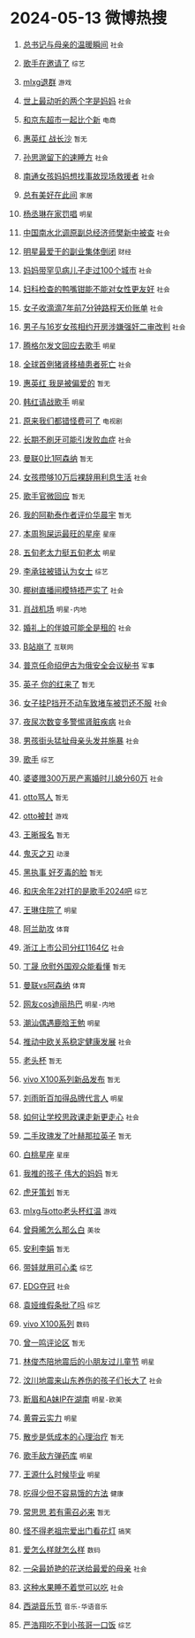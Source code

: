 # 2024-05-13 微博热搜 
1. [总书记与母亲的温暖瞬间](https://m.weibo.cn/search?containerid=100103type%3D1%26t%3D10%26q%3D%23%E6%80%BB%E4%B9%A6%E8%AE%B0%E4%B8%8E%E6%AF%8D%E4%BA%B2%E7%9A%84%E6%B8%A9%E6%9A%96%E7%9E%AC%E9%97%B4%23&stream_entry_id=51&isnewpage=1&extparam=seat%3D1%26cate%3D10103%26dgr%3D0%26stream_entry_id%3D51%26filter_type%3Drealtimehot%26q%3D%2523%25E6%2580%25BB%25E4%25B9%25A6%25E8%25AE%25B0%25E4%25B8%258E%25E6%25AF%258D%25E4%25BA%25B2%25E7%259A%2584%25E6%25B8%25A9%25E6%259A%2596%25E7%259E%25AC%25E9%2597%25B4%2523%26c_type%3D51%26pos%3D0%26display_time%3D1715556173%26pre_seqid%3D1715556173724013313222) `社会` 

2. [歌手在邀请了](https://m.weibo.cn/search?containerid=100103type%3D1%26t%3D10%26q%3D%23%E6%AD%8C%E6%89%8B%E5%9C%A8%E9%82%80%E8%AF%B7%E4%BA%86%23&stream_entry_id=31&isnewpage=1&extparam=seat%3D1%26lcate%3D5001%26pos%3D0%26q%3D%2523%25E6%25AD%258C%25E6%2589%258B%25E5%259C%25A8%25E9%2582%2580%25E8%25AF%25B7%25E4%25BA%2586%2523%26c_type%3D31%26realpos%3D1%26flag%3D2%26dgr%3D0%26band_rank%3D1%26stream_entry_id%3D31%26cate%3D5001%26filter_type%3Drealtimehot%26display_time%3D1715556173%26pre_seqid%3D1715556173724013313222) `综艺` 

3. [mlxg退群](https://m.weibo.cn/search?containerid=100103type%3D1%26t%3D10%26q%3Dmlxg%E9%80%80%E7%BE%A4&stream_entry_id=31&isnewpage=1&extparam=seat%3D1%26lcate%3D5001%26pos%3D1%26q%3Dmlxg%25E9%2580%2580%25E7%25BE%25A4%26c_type%3D31%26realpos%3D2%26flag%3D2%26dgr%3D0%26band_rank%3D2%26stream_entry_id%3D31%26cate%3D5001%26filter_type%3Drealtimehot%26display_time%3D1715556173%26pre_seqid%3D1715556173724013313222) `游戏` 

4. [世上最动听的两个字是妈妈](https://m.weibo.cn/search?containerid=100103type%3D1%26t%3D10%26q%3D%23%E4%B8%96%E4%B8%8A%E6%9C%80%E5%8A%A8%E5%90%AC%E7%9A%84%E4%B8%A4%E4%B8%AA%E5%AD%97%E6%98%AF%E5%A6%88%E5%A6%88%23&stream_entry_id=31&isnewpage=1&extparam=seat%3D1%26lcate%3D5001%26pos%3D2%26q%3D%2523%25E4%25B8%2596%25E4%25B8%258A%25E6%259C%2580%25E5%258A%25A8%25E5%2590%25AC%25E7%259A%2584%25E4%25B8%25A4%25E4%25B8%25AA%25E5%25AD%2597%25E6%2598%25AF%25E5%25A6%2588%25E5%25A6%2588%2523%26c_type%3D31%26realpos%3D3%26flag%3D0%26dgr%3D0%26band_rank%3D3%26stream_entry_id%3D31%26cate%3D5001%26filter_type%3Drealtimehot%26display_time%3D1715556173%26pre_seqid%3D1715556173724013313222) `社会` 

5. [和京东超市一起比个新](https://m.weibo.cn/search?containerid=100103type%3D1%26t%3D10%26q%3D%23%E5%92%8C%E4%BA%AC%E4%B8%9C%E8%B6%85%E5%B8%82%E4%B8%80%E8%B5%B7%E6%AF%94%E4%B8%AA%E6%96%B0%23&stream_entry_id=31&isnewpage=1&extparam=seat%3D1%26lcate%3D5001%26topic_ad%3D1%26filter_type%3Drealtimehot%26q%3D%2523%25E5%2592%258C%25E4%25BA%25AC%25E4%25B8%259C%25E8%25B6%2585%25E5%25B8%2582%25E4%25B8%2580%25E8%25B5%25B7%25E6%25AF%2594%25E4%25B8%25AA%25E6%2596%25B0%2523%26c_type%3D31%26dgr%3D0%26cate%3D5001%26pos%3D3%26band_rank%3D4%26stream_entry_id%3D31%26adid%3D236012%26is_ad_pos%3D1%26display_time%3D1715556173%26pre_seqid%3D1715556173724013313222) `电商` 

6. [惠英红 战长沙](https://m.weibo.cn/search?containerid=100103type%3D1%26t%3D10%26q%3D%E6%83%A0%E8%8B%B1%E7%BA%A2+%E6%88%98%E9%95%BF%E6%B2%99&stream_entry_id=31&isnewpage=1&extparam=seat%3D1%26lcate%3D5001%26pos%3D4%26q%3D%25E6%2583%25A0%25E8%258B%25B1%25E7%25BA%25A2%2520%25E6%2588%2598%25E9%2595%25BF%25E6%25B2%2599%26c_type%3D31%26realpos%3D4%26flag%3D2%26dgr%3D0%26band_rank%3D4%26stream_entry_id%3D31%26cate%3D5001%26filter_type%3Drealtimehot%26display_time%3D1715556173%26pre_seqid%3D1715556173724013313222) `暂无` 

7. [孙思邈留下的速睡方](https://m.weibo.cn/search?containerid=100103type%3D1%26t%3D10%26q%3D%23%E5%AD%99%E6%80%9D%E9%82%88%E7%95%99%E4%B8%8B%E7%9A%84%E9%80%9F%E7%9D%A1%E6%96%B9%23&stream_entry_id=31&isnewpage=1&extparam=seat%3D1%26lcate%3D5001%26pos%3D5%26q%3D%2523%25E5%25AD%2599%25E6%2580%259D%25E9%2582%2588%25E7%2595%2599%25E4%25B8%258B%25E7%259A%2584%25E9%2580%259F%25E7%259D%25A1%25E6%2596%25B9%2523%26c_type%3D31%26realpos%3D5%26flag%3D2%26dgr%3D0%26band_rank%3D5%26stream_entry_id%3D31%26cate%3D5001%26filter_type%3Drealtimehot%26display_time%3D1715556173%26pre_seqid%3D1715556173724013313222) `社会` 

8. [南通女孩妈妈想找事故现场救援者](https://m.weibo.cn/search?containerid=100103type%3D1%26t%3D10%26q%3D%23%E5%8D%97%E9%80%9A%E5%A5%B3%E5%AD%A9%E5%A6%88%E5%A6%88%E6%83%B3%E6%89%BE%E4%BA%8B%E6%95%85%E7%8E%B0%E5%9C%BA%E6%95%91%E6%8F%B4%E8%80%85%23&stream_entry_id=31&isnewpage=1&extparam=seat%3D1%26lcate%3D5001%26pos%3D6%26q%3D%2523%25E5%258D%2597%25E9%2580%259A%25E5%25A5%25B3%25E5%25AD%25A9%25E5%25A6%2588%25E5%25A6%2588%25E6%2583%25B3%25E6%2589%25BE%25E4%25BA%258B%25E6%2595%2585%25E7%258E%25B0%25E5%259C%25BA%25E6%2595%2591%25E6%258F%25B4%25E8%2580%2585%2523%26c_type%3D31%26realpos%3D6%26flag%3D2%26dgr%3D0%26band_rank%3D6%26stream_entry_id%3D31%26cate%3D5001%26filter_type%3Drealtimehot%26display_time%3D1715556173%26pre_seqid%3D1715556173724013313222) `社会` 

9. [总有美好在此间](https://m.weibo.cn/search?containerid=100103type%3D1%26t%3D10%26q%3D%23%E6%80%BB%E6%9C%89%E7%BE%8E%E5%A5%BD%E5%9C%A8%E6%AD%A4%E9%97%B4%23&stream_entry_id=31&isnewpage=1&extparam=seat%3D1%26lcate%3D5001%26topic_ad%3D1%26filter_type%3Drealtimehot%26q%3D%2523%25E6%2580%25BB%25E6%259C%2589%25E7%25BE%258E%25E5%25A5%25BD%25E5%259C%25A8%25E6%25AD%25A4%25E9%2597%25B4%2523%26c_type%3D31%26dgr%3D0%26cate%3D5001%26pos%3D7%26band_rank%3D7%26stream_entry_id%3D31%26adid%3D236120%26is_ad_pos%3D1%26display_time%3D1715556173%26pre_seqid%3D1715556173724013313222) `家居` 

10. [杨丞琳在家罚唱](https://m.weibo.cn/search?containerid=100103type%3D1%26t%3D10%26q%3D%23%E6%9D%A8%E4%B8%9E%E7%90%B3%E5%9C%A8%E5%AE%B6%E7%BD%9A%E5%94%B1%23&stream_entry_id=31&isnewpage=1&extparam=seat%3D1%26lcate%3D5001%26pos%3D8%26q%3D%2523%25E6%259D%25A8%25E4%25B8%259E%25E7%2590%25B3%25E5%259C%25A8%25E5%25AE%25B6%25E7%25BD%259A%25E5%2594%25B1%2523%26c_type%3D31%26realpos%3D7%26flag%3D2%26dgr%3D0%26band_rank%3D7%26stream_entry_id%3D31%26cate%3D5001%26filter_type%3Drealtimehot%26display_time%3D1715556173%26pre_seqid%3D1715556173724013313222) `明星` 

11. [中国南水北调原副总经济师樊新中被查](https://m.weibo.cn/search?containerid=100103type%3D1%26t%3D10%26q%3D%23%E4%B8%AD%E5%9B%BD%E5%8D%97%E6%B0%B4%E5%8C%97%E8%B0%83%E5%8E%9F%E5%89%AF%E6%80%BB%E7%BB%8F%E6%B5%8E%E5%B8%88%E6%A8%8A%E6%96%B0%E4%B8%AD%E8%A2%AB%E6%9F%A5%23&stream_entry_id=31&isnewpage=1&extparam=seat%3D1%26lcate%3D5001%26pos%3D9%26q%3D%2523%25E4%25B8%25AD%25E5%259B%25BD%25E5%258D%2597%25E6%25B0%25B4%25E5%258C%2597%25E8%25B0%2583%25E5%258E%259F%25E5%2589%25AF%25E6%2580%25BB%25E7%25BB%258F%25E6%25B5%258E%25E5%25B8%2588%25E6%25A8%258A%25E6%2596%25B0%25E4%25B8%25AD%25E8%25A2%25AB%25E6%259F%25A5%2523%26c_type%3D31%26realpos%3D8%26flag%3D1%26dgr%3D0%26band_rank%3D8%26stream_entry_id%3D31%26cate%3D5001%26filter_type%3Drealtimehot%26display_time%3D1715556173%26pre_seqid%3D1715556173724013313222) `社会` 

12. [明星最爱干的副业集体倒闭](https://m.weibo.cn/search?containerid=100103type%3D1%26t%3D10%26q%3D%23%E6%98%8E%E6%98%9F%E6%9C%80%E7%88%B1%E5%B9%B2%E7%9A%84%E5%89%AF%E4%B8%9A%E9%9B%86%E4%BD%93%E5%80%92%E9%97%AD%23&stream_entry_id=31&isnewpage=1&extparam=seat%3D1%26lcate%3D5001%26pos%3D10%26q%3D%2523%25E6%2598%258E%25E6%2598%259F%25E6%259C%2580%25E7%2588%25B1%25E5%25B9%25B2%25E7%259A%2584%25E5%2589%25AF%25E4%25B8%259A%25E9%259B%2586%25E4%25BD%2593%25E5%2580%2592%25E9%2597%25AD%2523%26c_type%3D31%26realpos%3D9%26flag%3D2%26dgr%3D0%26band_rank%3D9%26stream_entry_id%3D31%26cate%3D5001%26filter_type%3Drealtimehot%26display_time%3D1715556173%26pre_seqid%3D1715556173724013313222) `财经` 

13. [妈妈带罕见病儿子走过100个城市](https://m.weibo.cn/search?containerid=100103type%3D1%26t%3D10%26q%3D%23%E5%A6%88%E5%A6%88%E5%B8%A6%E7%BD%95%E8%A7%81%E7%97%85%E5%84%BF%E5%AD%90%E8%B5%B0%E8%BF%87100%E4%B8%AA%E5%9F%8E%E5%B8%82%23&stream_entry_id=31&isnewpage=1&extparam=seat%3D1%26lcate%3D5001%26pos%3D11%26q%3D%2523%25E5%25A6%2588%25E5%25A6%2588%25E5%25B8%25A6%25E7%25BD%2595%25E8%25A7%2581%25E7%2597%2585%25E5%2584%25BF%25E5%25AD%2590%25E8%25B5%25B0%25E8%25BF%2587100%25E4%25B8%25AA%25E5%259F%258E%25E5%25B8%2582%2523%26c_type%3D31%26realpos%3D10%26flag%3D32768%26dgr%3D0%26band_rank%3D10%26stream_entry_id%3D31%26cate%3D5001%26filter_type%3Drealtimehot%26display_time%3D1715556173%26pre_seqid%3D1715556173724013313222) `社会` 

14. [妇科检查的鸭嘴钳能不能对女性更友好](https://m.weibo.cn/search?containerid=100103type%3D1%26t%3D10%26q%3D%23%E5%A6%87%E7%A7%91%E6%A3%80%E6%9F%A5%E7%9A%84%E9%B8%AD%E5%98%B4%E9%92%B3%E8%83%BD%E4%B8%8D%E8%83%BD%E5%AF%B9%E5%A5%B3%E6%80%A7%E6%9B%B4%E5%8F%8B%E5%A5%BD%23&stream_entry_id=31&isnewpage=1&extparam=seat%3D1%26lcate%3D5001%26pos%3D12%26q%3D%2523%25E5%25A6%2587%25E7%25A7%2591%25E6%25A3%2580%25E6%259F%25A5%25E7%259A%2584%25E9%25B8%25AD%25E5%2598%25B4%25E9%2592%25B3%25E8%2583%25BD%25E4%25B8%258D%25E8%2583%25BD%25E5%25AF%25B9%25E5%25A5%25B3%25E6%2580%25A7%25E6%259B%25B4%25E5%258F%258B%25E5%25A5%25BD%2523%26c_type%3D31%26realpos%3D11%26flag%3D2%26dgr%3D0%26band_rank%3D11%26stream_entry_id%3D31%26cate%3D5001%26filter_type%3Drealtimehot%26display_time%3D1715556173%26pre_seqid%3D1715556173724013313222) `社会` 

15. [女子收滴滴7年前7分钟路程天价账单](https://m.weibo.cn/search?containerid=100103type%3D1%26t%3D10%26q%3D%23%E5%A5%B3%E5%AD%90%E6%94%B6%E6%BB%B4%E6%BB%B47%E5%B9%B4%E5%89%8D7%E5%88%86%E9%92%9F%E8%B7%AF%E7%A8%8B%E5%A4%A9%E4%BB%B7%E8%B4%A6%E5%8D%95%23&stream_entry_id=31&isnewpage=1&extparam=seat%3D1%26lcate%3D5001%26pos%3D13%26q%3D%2523%25E5%25A5%25B3%25E5%25AD%2590%25E6%2594%25B6%25E6%25BB%25B4%25E6%25BB%25B47%25E5%25B9%25B4%25E5%2589%258D7%25E5%2588%2586%25E9%2592%259F%25E8%25B7%25AF%25E7%25A8%258B%25E5%25A4%25A9%25E4%25BB%25B7%25E8%25B4%25A6%25E5%258D%2595%2523%26c_type%3D31%26realpos%3D12%26flag%3D2%26dgr%3D0%26band_rank%3D12%26stream_entry_id%3D31%26cate%3D5001%26filter_type%3Drealtimehot%26display_time%3D1715556173%26pre_seqid%3D1715556173724013313222) `社会` 

16. [男子与16岁女孩相约开房涉嫌强奸二审改判](https://m.weibo.cn/search?containerid=100103type%3D1%26t%3D10%26q%3D%23%E7%94%B7%E5%AD%90%E4%B8%8E16%E5%B2%81%E5%A5%B3%E5%AD%A9%E7%9B%B8%E7%BA%A6%E5%BC%80%E6%88%BF%E6%B6%89%E5%AB%8C%E5%BC%BA%E5%A5%B8%E4%BA%8C%E5%AE%A1%E6%94%B9%E5%88%A4%23&stream_entry_id=31&isnewpage=1&extparam=seat%3D1%26lcate%3D5001%26pos%3D14%26q%3D%2523%25E7%2594%25B7%25E5%25AD%2590%25E4%25B8%258E16%25E5%25B2%2581%25E5%25A5%25B3%25E5%25AD%25A9%25E7%259B%25B8%25E7%25BA%25A6%25E5%25BC%2580%25E6%2588%25BF%25E6%25B6%2589%25E5%25AB%258C%25E5%25BC%25BA%25E5%25A5%25B8%25E4%25BA%258C%25E5%25AE%25A1%25E6%2594%25B9%25E5%2588%25A4%2523%26c_type%3D31%26realpos%3D13%26flag%3D2%26dgr%3D0%26band_rank%3D13%26stream_entry_id%3D31%26cate%3D5001%26filter_type%3Drealtimehot%26display_time%3D1715556173%26pre_seqid%3D1715556173724013313222) `社会` 

17. [腾格尔发文回应去歌手](https://m.weibo.cn/search?containerid=100103type%3D1%26t%3D10%26q%3D%23%E8%85%BE%E6%A0%BC%E5%B0%94%E5%8F%91%E6%96%87%E5%9B%9E%E5%BA%94%E5%8E%BB%E6%AD%8C%E6%89%8B%23&stream_entry_id=31&isnewpage=1&extparam=seat%3D1%26lcate%3D5001%26pos%3D15%26q%3D%2523%25E8%2585%25BE%25E6%25A0%25BC%25E5%25B0%2594%25E5%258F%2591%25E6%2596%2587%25E5%259B%259E%25E5%25BA%2594%25E5%258E%25BB%25E6%25AD%258C%25E6%2589%258B%2523%26c_type%3D31%26realpos%3D14%26flag%3D2%26dgr%3D0%26band_rank%3D14%26stream_entry_id%3D31%26cate%3D5001%26filter_type%3Drealtimehot%26display_time%3D1715556173%26pre_seqid%3D1715556173724013313222) `明星` 

18. [全球首例猪肾移植患者死亡](https://m.weibo.cn/search?containerid=100103type%3D1%26t%3D10%26q%3D%23%E5%85%A8%E7%90%83%E9%A6%96%E4%BE%8B%E7%8C%AA%E8%82%BE%E7%A7%BB%E6%A4%8D%E6%82%A3%E8%80%85%E6%AD%BB%E4%BA%A1%23&stream_entry_id=31&isnewpage=1&extparam=seat%3D1%26lcate%3D5001%26pos%3D16%26q%3D%2523%25E5%2585%25A8%25E7%2590%2583%25E9%25A6%2596%25E4%25BE%258B%25E7%258C%25AA%25E8%2582%25BE%25E7%25A7%25BB%25E6%25A4%258D%25E6%2582%25A3%25E8%2580%2585%25E6%25AD%25BB%25E4%25BA%25A1%2523%26c_type%3D31%26realpos%3D15%26flag%3D2%26dgr%3D0%26band_rank%3D15%26stream_entry_id%3D31%26cate%3D5001%26filter_type%3Drealtimehot%26display_time%3D1715556173%26pre_seqid%3D1715556173724013313222) `社会` 

19. [惠英红 我是被偏爱的](https://m.weibo.cn/search?containerid=100103type%3D1%26t%3D10%26q%3D%E6%83%A0%E8%8B%B1%E7%BA%A2+%E6%88%91%E6%98%AF%E8%A2%AB%E5%81%8F%E7%88%B1%E7%9A%84&stream_entry_id=31&isnewpage=1&extparam=seat%3D1%26lcate%3D5001%26pos%3D17%26q%3D%25E6%2583%25A0%25E8%258B%25B1%25E7%25BA%25A2%2520%25E6%2588%2591%25E6%2598%25AF%25E8%25A2%25AB%25E5%2581%258F%25E7%2588%25B1%25E7%259A%2584%26c_type%3D31%26realpos%3D16%26flag%3D2%26dgr%3D0%26band_rank%3D16%26stream_entry_id%3D31%26cate%3D5001%26filter_type%3Drealtimehot%26display_time%3D1715556173%26pre_seqid%3D1715556173724013313222) `暂无` 

20. [韩红请战歌手](https://m.weibo.cn/search?containerid=100103type%3D1%26t%3D10%26q%3D%E9%9F%A9%E7%BA%A2%E8%AF%B7%E6%88%98%E6%AD%8C%E6%89%8B&stream_entry_id=31&isnewpage=1&extparam=seat%3D1%26lcate%3D5001%26pos%3D18%26q%3D%25E9%259F%25A9%25E7%25BA%25A2%25E8%25AF%25B7%25E6%2588%2598%25E6%25AD%258C%25E6%2589%258B%26c_type%3D31%26realpos%3D17%26flag%3D0%26dgr%3D0%26band_rank%3D17%26stream_entry_id%3D31%26cate%3D5001%26filter_type%3Drealtimehot%26display_time%3D1715556173%26pre_seqid%3D1715556173724013313222) `明星` 

21. [原来我们都错怪费可了](https://m.weibo.cn/search?containerid=100103type%3D1%26t%3D10%26q%3D%23%E5%8E%9F%E6%9D%A5%E6%88%91%E4%BB%AC%E9%83%BD%E9%94%99%E6%80%AA%E8%B4%B9%E5%8F%AF%E4%BA%86%23&stream_entry_id=31&isnewpage=1&extparam=seat%3D1%26lcate%3D5001%26pos%3D19%26q%3D%2523%25E5%258E%259F%25E6%259D%25A5%25E6%2588%2591%25E4%25BB%25AC%25E9%2583%25BD%25E9%2594%2599%25E6%2580%25AA%25E8%25B4%25B9%25E5%258F%25AF%25E4%25BA%2586%2523%26c_type%3D31%26realpos%3D18%26flag%3D2%26dgr%3D0%26band_rank%3D18%26stream_entry_id%3D31%26cate%3D5001%26filter_type%3Drealtimehot%26display_time%3D1715556173%26pre_seqid%3D1715556173724013313222) `电视剧` 

22. [长期不刷牙可能引发败血症](https://m.weibo.cn/search?containerid=100103type%3D1%26t%3D10%26q%3D%23%E9%95%BF%E6%9C%9F%E4%B8%8D%E5%88%B7%E7%89%99%E5%8F%AF%E8%83%BD%E5%BC%95%E5%8F%91%E8%B4%A5%E8%A1%80%E7%97%87%23&stream_entry_id=31&isnewpage=1&extparam=seat%3D1%26lcate%3D5001%26pos%3D20%26q%3D%2523%25E9%2595%25BF%25E6%259C%259F%25E4%25B8%258D%25E5%2588%25B7%25E7%2589%2599%25E5%258F%25AF%25E8%2583%25BD%25E5%25BC%2595%25E5%258F%2591%25E8%25B4%25A5%25E8%25A1%2580%25E7%2597%2587%2523%26c_type%3D31%26realpos%3D19%26flag%3D0%26dgr%3D0%26band_rank%3D19%26stream_entry_id%3D31%26cate%3D5001%26filter_type%3Drealtimehot%26display_time%3D1715556173%26pre_seqid%3D1715556173724013313222) `社会` 

23. [曼联0比1阿森纳](https://m.weibo.cn/search?containerid=100103type%3D1%26t%3D10%26q%3D%23%E6%9B%BC%E8%81%940%E6%AF%941%E9%98%BF%E6%A3%AE%E7%BA%B3%23&stream_entry_id=31&isnewpage=1&extparam=seat%3D1%26lcate%3D5001%26pos%3D21%26q%3D%2523%25E6%259B%25BC%25E8%2581%25940%25E6%25AF%25941%25E9%2598%25BF%25E6%25A3%25AE%25E7%25BA%25B3%2523%26c_type%3D31%26realpos%3D20%26flag%3D1%26dgr%3D0%26band_rank%3D20%26stream_entry_id%3D31%26cate%3D5001%26filter_type%3Drealtimehot%26display_time%3D1715556173%26pre_seqid%3D1715556173724013313222) `暂无` 

24. [女孩攒够10万后裸辞用利息生活](https://m.weibo.cn/search?containerid=100103type%3D1%26t%3D10%26q%3D%23%E5%A5%B3%E5%AD%A9%E6%94%92%E5%A4%9F10%E4%B8%87%E5%90%8E%E8%A3%B8%E8%BE%9E%E7%94%A8%E5%88%A9%E6%81%AF%E7%94%9F%E6%B4%BB%23&stream_entry_id=31&isnewpage=1&extparam=seat%3D1%26lcate%3D5001%26pos%3D22%26q%3D%2523%25E5%25A5%25B3%25E5%25AD%25A9%25E6%2594%2592%25E5%25A4%259F10%25E4%25B8%2587%25E5%2590%258E%25E8%25A3%25B8%25E8%25BE%259E%25E7%2594%25A8%25E5%2588%25A9%25E6%2581%25AF%25E7%2594%259F%25E6%25B4%25BB%2523%26c_type%3D31%26realpos%3D21%26flag%3D0%26dgr%3D0%26band_rank%3D21%26stream_entry_id%3D31%26cate%3D5001%26filter_type%3Drealtimehot%26display_time%3D1715556173%26pre_seqid%3D1715556173724013313222) `社会` 

25. [歌手官微回应](https://m.weibo.cn/search?containerid=100103type%3D1%26t%3D10%26q%3D%E6%AD%8C%E6%89%8B%E5%AE%98%E5%BE%AE%E5%9B%9E%E5%BA%94&stream_entry_id=31&isnewpage=1&extparam=seat%3D1%26lcate%3D5001%26pos%3D23%26q%3D%25E6%25AD%258C%25E6%2589%258B%25E5%25AE%2598%25E5%25BE%25AE%25E5%259B%259E%25E5%25BA%2594%26c_type%3D31%26realpos%3D22%26flag%3D0%26dgr%3D0%26band_rank%3D22%26stream_entry_id%3D31%26cate%3D5001%26filter_type%3Drealtimehot%26display_time%3D1715556173%26pre_seqid%3D1715556173724013313222) `暂无` 

26. [我的阿勒泰作者评价华晨宇](https://m.weibo.cn/search?containerid=100103type%3D1%26t%3D10%26q%3D%E6%88%91%E7%9A%84%E9%98%BF%E5%8B%92%E6%B3%B0%E4%BD%9C%E8%80%85%E8%AF%84%E4%BB%B7%E5%8D%8E%E6%99%A8%E5%AE%87&stream_entry_id=31&isnewpage=1&extparam=seat%3D1%26lcate%3D5001%26pos%3D24%26q%3D%25E6%2588%2591%25E7%259A%2584%25E9%2598%25BF%25E5%258B%2592%25E6%25B3%25B0%25E4%25BD%259C%25E8%2580%2585%25E8%25AF%2584%25E4%25BB%25B7%25E5%258D%258E%25E6%2599%25A8%25E5%25AE%2587%26c_type%3D31%26realpos%3D23%26flag%3D0%26dgr%3D0%26band_rank%3D23%26stream_entry_id%3D31%26cate%3D5001%26filter_type%3Drealtimehot%26display_time%3D1715556173%26pre_seqid%3D1715556173724013313222) `暂无` 

27. [本周狗屎运最旺的星座](https://m.weibo.cn/search?containerid=100103type%3D1%26t%3D10%26q%3D%E6%9C%AC%E5%91%A8%E7%8B%97%E5%B1%8E%E8%BF%90%E6%9C%80%E6%97%BA%E7%9A%84%E6%98%9F%E5%BA%A7&stream_entry_id=31&isnewpage=1&extparam=seat%3D1%26lcate%3D5001%26pos%3D25%26q%3D%25E6%259C%25AC%25E5%2591%25A8%25E7%258B%2597%25E5%25B1%258E%25E8%25BF%2590%25E6%259C%2580%25E6%2597%25BA%25E7%259A%2584%25E6%2598%259F%25E5%25BA%25A7%26c_type%3D31%26realpos%3D24%26flag%3D0%26dgr%3D0%26band_rank%3D24%26stream_entry_id%3D31%26cate%3D5001%26filter_type%3Drealtimehot%26display_time%3D1715556173%26pre_seqid%3D1715556173724013313222) `星座` 

28. [五旬老太力挺五旬老太](https://m.weibo.cn/search?containerid=100103type%3D1%26t%3D10%26q%3D%23%E4%BA%94%E6%97%AC%E8%80%81%E5%A4%AA%E5%8A%9B%E6%8C%BA%E4%BA%94%E6%97%AC%E8%80%81%E5%A4%AA%23&stream_entry_id=31&isnewpage=1&extparam=seat%3D1%26lcate%3D5001%26pos%3D26%26q%3D%2523%25E4%25BA%2594%25E6%2597%25AC%25E8%2580%2581%25E5%25A4%25AA%25E5%258A%259B%25E6%258C%25BA%25E4%25BA%2594%25E6%2597%25AC%25E8%2580%2581%25E5%25A4%25AA%2523%26c_type%3D31%26realpos%3D25%26flag%3D0%26dgr%3D0%26band_rank%3D25%26stream_entry_id%3D31%26cate%3D5001%26filter_type%3Drealtimehot%26display_time%3D1715556173%26pre_seqid%3D1715556173724013313222) `明星` 

29. [李承铉被错认为女士](https://m.weibo.cn/search?containerid=100103type%3D1%26t%3D10%26q%3D%23%E6%9D%8E%E6%89%BF%E9%93%89%E8%A2%AB%E9%94%99%E8%AE%A4%E4%B8%BA%E5%A5%B3%E5%A3%AB%23&stream_entry_id=31&isnewpage=1&extparam=seat%3D1%26lcate%3D5001%26pos%3D27%26q%3D%2523%25E6%259D%258E%25E6%2589%25BF%25E9%2593%2589%25E8%25A2%25AB%25E9%2594%2599%25E8%25AE%25A4%25E4%25B8%25BA%25E5%25A5%25B3%25E5%25A3%25AB%2523%26c_type%3D31%26realpos%3D26%26flag%3D1%26dgr%3D0%26band_rank%3D26%26stream_entry_id%3D31%26cate%3D5001%26filter_type%3Drealtimehot%26display_time%3D1715556173%26pre_seqid%3D1715556173724013313222) `综艺` 

30. [椰树直播间模特捂严实了](https://m.weibo.cn/search?containerid=100103type%3D1%26t%3D10%26q%3D%23%E6%A4%B0%E6%A0%91%E7%9B%B4%E6%92%AD%E9%97%B4%E6%A8%A1%E7%89%B9%E6%8D%82%E4%B8%A5%E5%AE%9E%E4%BA%86%23&stream_entry_id=31&isnewpage=1&extparam=seat%3D1%26lcate%3D5001%26pos%3D28%26q%3D%2523%25E6%25A4%25B0%25E6%25A0%2591%25E7%259B%25B4%25E6%2592%25AD%25E9%2597%25B4%25E6%25A8%25A1%25E7%2589%25B9%25E6%258D%2582%25E4%25B8%25A5%25E5%25AE%259E%25E4%25BA%2586%2523%26c_type%3D31%26realpos%3D27%26flag%3D0%26dgr%3D0%26band_rank%3D27%26stream_entry_id%3D31%26cate%3D5001%26filter_type%3Drealtimehot%26display_time%3D1715556173%26pre_seqid%3D1715556173724013313222) `社会` 

31. [肖战机场](https://m.weibo.cn/search?containerid=100103type%3D1%26t%3D10%26q%3D%E8%82%96%E6%88%98%E6%9C%BA%E5%9C%BA&stream_entry_id=31&isnewpage=1&extparam=seat%3D1%26lcate%3D5001%26pos%3D29%26q%3D%25E8%2582%2596%25E6%2588%2598%25E6%259C%25BA%25E5%259C%25BA%26c_type%3D31%26realpos%3D28%26flag%3D0%26dgr%3D0%26band_rank%3D28%26stream_entry_id%3D31%26cate%3D5001%26filter_type%3Drealtimehot%26display_time%3D1715556173%26pre_seqid%3D1715556173724013313222) `明星-内地` 

32. [婚礼上的伴娘可能全是租的](https://m.weibo.cn/search?containerid=100103type%3D1%26t%3D10%26q%3D%23%E5%A9%9A%E7%A4%BC%E4%B8%8A%E7%9A%84%E4%BC%B4%E5%A8%98%E5%8F%AF%E8%83%BD%E5%85%A8%E6%98%AF%E7%A7%9F%E7%9A%84%23&stream_entry_id=31&isnewpage=1&extparam=seat%3D1%26lcate%3D5001%26pos%3D30%26q%3D%2523%25E5%25A9%259A%25E7%25A4%25BC%25E4%25B8%258A%25E7%259A%2584%25E4%25BC%25B4%25E5%25A8%2598%25E5%258F%25AF%25E8%2583%25BD%25E5%2585%25A8%25E6%2598%25AF%25E7%25A7%259F%25E7%259A%2584%2523%26c_type%3D31%26realpos%3D29%26flag%3D0%26dgr%3D0%26band_rank%3D29%26stream_entry_id%3D31%26cate%3D5001%26filter_type%3Drealtimehot%26display_time%3D1715556173%26pre_seqid%3D1715556173724013313222) `社会` 

33. [B站崩了](https://m.weibo.cn/search?containerid=100103type%3D1%26t%3D10%26q%3DB%E7%AB%99%E5%B4%A9%E4%BA%86&stream_entry_id=31&isnewpage=1&extparam=seat%3D1%26lcate%3D5001%26pos%3D31%26q%3DB%25E7%25AB%2599%25E5%25B4%25A9%25E4%25BA%2586%26c_type%3D31%26realpos%3D30%26flag%3D0%26dgr%3D0%26band_rank%3D30%26stream_entry_id%3D31%26cate%3D5001%26filter_type%3Drealtimehot%26display_time%3D1715556173%26pre_seqid%3D1715556173724013313222) `互联网` 

34. [普京任命绍伊古为俄安全会议秘书](https://m.weibo.cn/search?containerid=100103type%3D1%26t%3D10%26q%3D%23%E6%99%AE%E4%BA%AC%E4%BB%BB%E5%91%BD%E7%BB%8D%E4%BC%8A%E5%8F%A4%E4%B8%BA%E4%BF%84%E5%AE%89%E5%85%A8%E4%BC%9A%E8%AE%AE%E7%A7%98%E4%B9%A6%23&stream_entry_id=31&isnewpage=1&extparam=seat%3D1%26lcate%3D5001%26pos%3D32%26q%3D%2523%25E6%2599%25AE%25E4%25BA%25AC%25E4%25BB%25BB%25E5%2591%25BD%25E7%25BB%258D%25E4%25BC%258A%25E5%258F%25A4%25E4%25B8%25BA%25E4%25BF%2584%25E5%25AE%2589%25E5%2585%25A8%25E4%25BC%259A%25E8%25AE%25AE%25E7%25A7%2598%25E4%25B9%25A6%2523%26c_type%3D31%26realpos%3D31%26flag%3D1%26dgr%3D0%26band_rank%3D31%26stream_entry_id%3D31%26cate%3D5001%26filter_type%3Drealtimehot%26display_time%3D1715556173%26pre_seqid%3D1715556173724013313222) `军事` 

35. [英子 你的红来了](https://m.weibo.cn/search?containerid=100103type%3D1%26t%3D10%26q%3D%E8%8B%B1%E5%AD%90+%E4%BD%A0%E7%9A%84%E7%BA%A2%E6%9D%A5%E4%BA%86&stream_entry_id=31&isnewpage=1&extparam=seat%3D1%26lcate%3D5001%26pos%3D33%26q%3D%25E8%258B%25B1%25E5%25AD%2590%2520%25E4%25BD%25A0%25E7%259A%2584%25E7%25BA%25A2%25E6%259D%25A5%25E4%25BA%2586%26c_type%3D31%26realpos%3D32%26flag%3D0%26dgr%3D0%26band_rank%3D32%26stream_entry_id%3D31%26cate%3D5001%26filter_type%3Drealtimehot%26display_time%3D1715556173%26pre_seqid%3D1715556173724013313222) `暂无` 

36. [女子挂P挡开不动车致堵车被罚还不服](https://m.weibo.cn/search?containerid=100103type%3D1%26t%3D10%26q%3D%23%E5%A5%B3%E5%AD%90%E6%8C%82P%E6%8C%A1%E5%BC%80%E4%B8%8D%E5%8A%A8%E8%BD%A6%E8%87%B4%E5%A0%B5%E8%BD%A6%E8%A2%AB%E7%BD%9A%E8%BF%98%E4%B8%8D%E6%9C%8D%23&stream_entry_id=31&isnewpage=1&extparam=seat%3D1%26lcate%3D5001%26pos%3D34%26q%3D%2523%25E5%25A5%25B3%25E5%25AD%2590%25E6%258C%2582P%25E6%258C%25A1%25E5%25BC%2580%25E4%25B8%258D%25E5%258A%25A8%25E8%25BD%25A6%25E8%2587%25B4%25E5%25A0%25B5%25E8%25BD%25A6%25E8%25A2%25AB%25E7%25BD%259A%25E8%25BF%2598%25E4%25B8%258D%25E6%259C%258D%2523%26c_type%3D31%26realpos%3D33%26flag%3D1%26dgr%3D0%26band_rank%3D33%26stream_entry_id%3D31%26cate%3D5001%26filter_type%3Drealtimehot%26display_time%3D1715556173%26pre_seqid%3D1715556173724013313222) `社会` 

37. [夜尿次数变多警惕肾脏疾病](https://m.weibo.cn/search?containerid=100103type%3D1%26t%3D10%26q%3D%23%E5%A4%9C%E5%B0%BF%E6%AC%A1%E6%95%B0%E5%8F%98%E5%A4%9A%E8%AD%A6%E6%83%95%E8%82%BE%E8%84%8F%E7%96%BE%E7%97%85%23&stream_entry_id=31&isnewpage=1&extparam=seat%3D1%26lcate%3D5001%26pos%3D35%26q%3D%2523%25E5%25A4%259C%25E5%25B0%25BF%25E6%25AC%25A1%25E6%2595%25B0%25E5%258F%2598%25E5%25A4%259A%25E8%25AD%25A6%25E6%2583%2595%25E8%2582%25BE%25E8%2584%258F%25E7%2596%25BE%25E7%2597%2585%2523%26c_type%3D31%26realpos%3D34%26flag%3D0%26dgr%3D0%26band_rank%3D34%26stream_entry_id%3D31%26cate%3D5001%26filter_type%3Drealtimehot%26display_time%3D1715556173%26pre_seqid%3D1715556173724013313222) `社会` 

38. [男孩街头猛扯母亲头发并施暴](https://m.weibo.cn/search?containerid=100103type%3D1%26t%3D10%26q%3D%23%E7%94%B7%E5%AD%A9%E8%A1%97%E5%A4%B4%E7%8C%9B%E6%89%AF%E6%AF%8D%E4%BA%B2%E5%A4%B4%E5%8F%91%E5%B9%B6%E6%96%BD%E6%9A%B4%23&stream_entry_id=31&isnewpage=1&extparam=seat%3D1%26lcate%3D5001%26pos%3D36%26q%3D%2523%25E7%2594%25B7%25E5%25AD%25A9%25E8%25A1%2597%25E5%25A4%25B4%25E7%258C%259B%25E6%2589%25AF%25E6%25AF%258D%25E4%25BA%25B2%25E5%25A4%25B4%25E5%258F%2591%25E5%25B9%25B6%25E6%2596%25BD%25E6%259A%25B4%2523%26c_type%3D31%26realpos%3D35%26flag%3D0%26dgr%3D0%26band_rank%3D35%26stream_entry_id%3D31%26cate%3D5001%26filter_type%3Drealtimehot%26display_time%3D1715556173%26pre_seqid%3D1715556173724013313222) `社会` 

39. [歌手](https://m.weibo.cn/search?containerid=100103type%3D1%26t%3D10%26q%3D%E6%AD%8C%E6%89%8B&stream_entry_id=31&isnewpage=1&extparam=seat%3D1%26lcate%3D5001%26pos%3D37%26q%3D%25E6%25AD%258C%25E6%2589%258B%26c_type%3D31%26realpos%3D36%26flag%3D0%26dgr%3D0%26band_rank%3D36%26stream_entry_id%3D31%26cate%3D5001%26filter_type%3Drealtimehot%26display_time%3D1715556173%26pre_seqid%3D1715556173724013313222) `综艺` 

40. [婆婆赠300万房产离婚时儿媳分60万](https://m.weibo.cn/search?containerid=100103type%3D1%26t%3D10%26q%3D%23%E5%A9%86%E5%A9%86%E8%B5%A0300%E4%B8%87%E6%88%BF%E4%BA%A7%E7%A6%BB%E5%A9%9A%E6%97%B6%E5%84%BF%E5%AA%B3%E5%88%8660%E4%B8%87%23&stream_entry_id=31&isnewpage=1&extparam=seat%3D1%26lcate%3D5001%26pos%3D38%26q%3D%2523%25E5%25A9%2586%25E5%25A9%2586%25E8%25B5%25A0300%25E4%25B8%2587%25E6%2588%25BF%25E4%25BA%25A7%25E7%25A6%25BB%25E5%25A9%259A%25E6%2597%25B6%25E5%2584%25BF%25E5%25AA%25B3%25E5%2588%258660%25E4%25B8%2587%2523%26c_type%3D31%26realpos%3D37%26flag%3D0%26dgr%3D0%26band_rank%3D37%26stream_entry_id%3D31%26cate%3D5001%26filter_type%3Drealtimehot%26display_time%3D1715556173%26pre_seqid%3D1715556173724013313222) `社会` 

41. [otto骂人](https://m.weibo.cn/search?containerid=100103type%3D1%26t%3D10%26q%3Dotto%E9%AA%82%E4%BA%BA&stream_entry_id=31&isnewpage=1&extparam=seat%3D1%26lcate%3D5001%26pos%3D39%26q%3Dotto%25E9%25AA%2582%25E4%25BA%25BA%26c_type%3D31%26realpos%3D38%26flag%3D0%26dgr%3D0%26band_rank%3D38%26stream_entry_id%3D31%26cate%3D5001%26filter_type%3Drealtimehot%26display_time%3D1715556173%26pre_seqid%3D1715556173724013313222) `暂无` 

42. [otto被封](https://m.weibo.cn/search?containerid=100103type%3D1%26t%3D10%26q%3D%23otto%E8%A2%AB%E5%B0%81%23&stream_entry_id=31&isnewpage=1&extparam=seat%3D1%26lcate%3D5001%26pos%3D40%26q%3D%2523otto%25E8%25A2%25AB%25E5%25B0%2581%2523%26c_type%3D31%26realpos%3D39%26flag%3D1%26dgr%3D0%26band_rank%3D39%26stream_entry_id%3D31%26cate%3D5001%26filter_type%3Drealtimehot%26display_time%3D1715556173%26pre_seqid%3D1715556173724013313222) `游戏` 

43. [王晰报名](https://m.weibo.cn/search?containerid=100103type%3D1%26t%3D10%26q%3D%E7%8E%8B%E6%99%B0%E6%8A%A5%E5%90%8D&stream_entry_id=31&isnewpage=1&extparam=seat%3D1%26lcate%3D5001%26pos%3D41%26q%3D%25E7%258E%258B%25E6%2599%25B0%25E6%258A%25A5%25E5%2590%258D%26c_type%3D31%26realpos%3D40%26flag%3D0%26dgr%3D0%26band_rank%3D40%26stream_entry_id%3D31%26cate%3D5001%26filter_type%3Drealtimehot%26display_time%3D1715556173%26pre_seqid%3D1715556173724013313222) `暂无` 

44. [鬼灭之刃](https://m.weibo.cn/search?containerid=100103type%3D1%26t%3D10%26q%3D%E9%AC%BC%E7%81%AD%E4%B9%8B%E5%88%83&stream_entry_id=31&isnewpage=1&extparam=seat%3D1%26lcate%3D5001%26pos%3D42%26q%3D%25E9%25AC%25BC%25E7%2581%25AD%25E4%25B9%258B%25E5%2588%2583%26c_type%3D31%26realpos%3D41%26flag%3D0%26dgr%3D0%26band_rank%3D41%26stream_entry_id%3D31%26cate%3D5001%26filter_type%3Drealtimehot%26display_time%3D1715556173%26pre_seqid%3D1715556173724013313222) `动漫` 

45. [黑执事 好歹毒的脸](https://m.weibo.cn/search?containerid=100103type%3D1%26t%3D10%26q%3D%E9%BB%91%E6%89%A7%E4%BA%8B+%E5%A5%BD%E6%AD%B9%E6%AF%92%E7%9A%84%E8%84%B8&stream_entry_id=31&isnewpage=1&extparam=seat%3D1%26lcate%3D5001%26pos%3D43%26q%3D%25E9%25BB%2591%25E6%2589%25A7%25E4%25BA%258B%2520%25E5%25A5%25BD%25E6%25AD%25B9%25E6%25AF%2592%25E7%259A%2584%25E8%2584%25B8%26c_type%3D31%26realpos%3D42%26flag%3D0%26dgr%3D0%26band_rank%3D42%26stream_entry_id%3D31%26cate%3D5001%26filter_type%3Drealtimehot%26display_time%3D1715556173%26pre_seqid%3D1715556173724013313222) `暂无` 

46. [和庆余年2对打的是歌手2024吧](https://m.weibo.cn/search?containerid=100103type%3D1%26t%3D10%26q%3D%23%E5%92%8C%E5%BA%86%E4%BD%99%E5%B9%B42%E5%AF%B9%E6%89%93%E7%9A%84%E6%98%AF%E6%AD%8C%E6%89%8B2024%E5%90%A7%23&stream_entry_id=31&isnewpage=1&extparam=seat%3D1%26lcate%3D5001%26pos%3D44%26q%3D%2523%25E5%2592%258C%25E5%25BA%2586%25E4%25BD%2599%25E5%25B9%25B42%25E5%25AF%25B9%25E6%2589%2593%25E7%259A%2584%25E6%2598%25AF%25E6%25AD%258C%25E6%2589%258B2024%25E5%2590%25A7%2523%26c_type%3D31%26realpos%3D43%26flag%3D0%26dgr%3D0%26band_rank%3D43%26stream_entry_id%3D31%26cate%3D5001%26filter_type%3Drealtimehot%26display_time%3D1715556173%26pre_seqid%3D1715556173724013313222) `综艺` 

47. [王琳住院了](https://m.weibo.cn/search?containerid=100103type%3D1%26t%3D10%26q%3D%23%E7%8E%8B%E7%90%B3%E4%BD%8F%E9%99%A2%E4%BA%86%23&stream_entry_id=31&isnewpage=1&extparam=seat%3D1%26lcate%3D5001%26pos%3D45%26q%3D%2523%25E7%258E%258B%25E7%2590%25B3%25E4%25BD%258F%25E9%2599%25A2%25E4%25BA%2586%2523%26c_type%3D31%26realpos%3D44%26flag%3D0%26dgr%3D0%26band_rank%3D44%26stream_entry_id%3D31%26cate%3D5001%26filter_type%3Drealtimehot%26display_time%3D1715556173%26pre_seqid%3D1715556173724013313222) `明星` 

48. [阿兰助攻](https://m.weibo.cn/search?containerid=100103type%3D1%26t%3D10%26q%3D%23%E9%98%BF%E5%85%B0%E5%8A%A9%E6%94%BB%23&stream_entry_id=31&isnewpage=1&extparam=seat%3D1%26lcate%3D5001%26pos%3D46%26q%3D%2523%25E9%2598%25BF%25E5%2585%25B0%25E5%258A%25A9%25E6%2594%25BB%2523%26c_type%3D31%26realpos%3D45%26flag%3D0%26dgr%3D0%26band_rank%3D45%26stream_entry_id%3D31%26cate%3D5001%26filter_type%3Drealtimehot%26display_time%3D1715556173%26pre_seqid%3D1715556173724013313222) `体育` 

49. [浙江上市公司分红1164亿](https://m.weibo.cn/search?containerid=100103type%3D1%26t%3D10%26q%3D%23%E6%B5%99%E6%B1%9F%E4%B8%8A%E5%B8%82%E5%85%AC%E5%8F%B8%E5%88%86%E7%BA%A21164%E4%BA%BF%23&stream_entry_id=31&isnewpage=1&extparam=seat%3D1%26lcate%3D5001%26pos%3D47%26q%3D%2523%25E6%25B5%2599%25E6%25B1%259F%25E4%25B8%258A%25E5%25B8%2582%25E5%2585%25AC%25E5%258F%25B8%25E5%2588%2586%25E7%25BA%25A21164%25E4%25BA%25BF%2523%26c_type%3D31%26realpos%3D46%26flag%3D0%26dgr%3D0%26band_rank%3D46%26stream_entry_id%3D31%26cate%3D5001%26filter_type%3Drealtimehot%26display_time%3D1715556173%26pre_seqid%3D1715556173724013313222) `社会` 

50. [丁晟 欣慰外国观众能看懂](https://m.weibo.cn/search?containerid=100103type%3D1%26t%3D10%26q%3D%E4%B8%81%E6%99%9F+%E6%AC%A3%E6%85%B0%E5%A4%96%E5%9B%BD%E8%A7%82%E4%BC%97%E8%83%BD%E7%9C%8B%E6%87%82&stream_entry_id=31&isnewpage=1&extparam=seat%3D1%26lcate%3D5001%26pos%3D48%26q%3D%25E4%25B8%2581%25E6%2599%259F%2520%25E6%25AC%25A3%25E6%2585%25B0%25E5%25A4%2596%25E5%259B%25BD%25E8%25A7%2582%25E4%25BC%2597%25E8%2583%25BD%25E7%259C%258B%25E6%2587%2582%26c_type%3D31%26realpos%3D47%26flag%3D0%26dgr%3D0%26band_rank%3D47%26stream_entry_id%3D31%26cate%3D5001%26filter_type%3Drealtimehot%26display_time%3D1715556173%26pre_seqid%3D1715556173724013313222) `暂无` 

51. [曼联vs阿森纳](https://m.weibo.cn/search?containerid=100103type%3D1%26t%3D10%26q%3D%23%E6%9B%BC%E8%81%94vs%E9%98%BF%E6%A3%AE%E7%BA%B3%23&stream_entry_id=31&isnewpage=1&extparam=seat%3D1%26lcate%3D5001%26pos%3D49%26q%3D%2523%25E6%259B%25BC%25E8%2581%2594vs%25E9%2598%25BF%25E6%25A3%25AE%25E7%25BA%25B3%2523%26c_type%3D31%26realpos%3D48%26flag%3D0%26dgr%3D0%26band_rank%3D48%26stream_entry_id%3D31%26cate%3D5001%26filter_type%3Drealtimehot%26display_time%3D1715556173%26pre_seqid%3D1715556173724013313222) `体育` 

52. [网友cos迪丽热巴](https://m.weibo.cn/search?containerid=100103type%3D1%26t%3D10%26q%3D%23%E7%BD%91%E5%8F%8Bcos%E8%BF%AA%E4%B8%BD%E7%83%AD%E5%B7%B4%23&stream_entry_id=31&isnewpage=1&extparam=seat%3D1%26lcate%3D5001%26pos%3D50%26q%3D%2523%25E7%25BD%2591%25E5%258F%258Bcos%25E8%25BF%25AA%25E4%25B8%25BD%25E7%2583%25AD%25E5%25B7%25B4%2523%26c_type%3D31%26realpos%3D49%26flag%3D0%26dgr%3D0%26band_rank%3D49%26stream_entry_id%3D31%26cate%3D5001%26filter_type%3Drealtimehot%26display_time%3D1715556173%26pre_seqid%3D1715556173724013313222) `明星-内地` 

53. [潮汕偶遇鹿晗王勉](https://m.weibo.cn/search?containerid=100103type%3D1%26t%3D10%26q%3D%23%E6%BD%AE%E6%B1%95%E5%81%B6%E9%81%87%E9%B9%BF%E6%99%97%E7%8E%8B%E5%8B%89%23&stream_entry_id=31&isnewpage=1&extparam=seat%3D1%26lcate%3D5001%26pos%3D51%26q%3D%2523%25E6%25BD%25AE%25E6%25B1%2595%25E5%2581%25B6%25E9%2581%2587%25E9%25B9%25BF%25E6%2599%2597%25E7%258E%258B%25E5%258B%2589%2523%26c_type%3D31%26realpos%3D50%26flag%3D0%26dgr%3D0%26band_rank%3D50%26stream_entry_id%3D31%26cate%3D5001%26filter_type%3Drealtimehot%26display_time%3D1715556173%26pre_seqid%3D1715556173724013313222) `明星` 

54. [推动中欧关系稳定健康发展](https://m.weibo.cn/search?containerid=100103type%3D1%26t%3D10%26q%3D%23%E6%8E%A8%E5%8A%A8%E4%B8%AD%E6%AC%A7%E5%85%B3%E7%B3%BB%E7%A8%B3%E5%AE%9A%E5%81%A5%E5%BA%B7%E5%8F%91%E5%B1%95%23&stream_entry_id=51&isnewpage=1&extparam=seat%3D1%26cate%3D10103%26dgr%3D0%26stream_entry_id%3D51%26filter_type%3Drealtimehot%26q%3D%2523%25E6%258E%25A8%25E5%258A%25A8%25E4%25B8%25AD%25E6%25AC%25A7%25E5%2585%25B3%25E7%25B3%25BB%25E7%25A8%25B3%25E5%25AE%259A%25E5%2581%25A5%25E5%25BA%25B7%25E5%258F%2591%25E5%25B1%2595%2523%26c_type%3D51%26pos%3D0%26display_time%3D1715556126%26pre_seqid%3D17155561260830043415) `社会` 

55. [老头杯](https://m.weibo.cn/search?containerid=100103type%3D1%26t%3D10%26q%3D%E8%80%81%E5%A4%B4%E6%9D%AF&stream_entry_id=31&isnewpage=1&extparam=seat%3D1%26lcate%3D5001%26pos%3D49%26q%3D%25E8%2580%2581%25E5%25A4%25B4%25E6%259D%25AF%26c_type%3D31%26flag%3D0%26dgr%3D0%26cate%3D5001%26band_rank%3D50%26stream_entry_id%3D31%26realpos%3D50%26filter_type%3Drealtimehot%26display_time%3D1715556126%26pre_seqid%3D17155561260830043415) `暂无` 

56. [vivo X100系列新品发布](https://m.weibo.cn/search?containerid=100103type%3D1%26t%3D10%26q%3Dvivo+X100%E7%B3%BB%E5%88%97%E6%96%B0%E5%93%81%E5%8F%91%E5%B8%83&stream_entry_id=31&isnewpage=1&extparam=seat%3D1%26lcate%3D5001%26is_ad_pos%3D1%26pos%3D3%26q%3Dvivo%2520X100%25E7%25B3%25BB%25E5%2588%2597%25E6%2596%25B0%25E5%2593%2581%25E5%258F%2591%25E5%25B8%2583%26c_type%3D31%26cate%3D5001%26dgr%3D0%26adid%3D236181%26stream_entry_id%3D31%26band_rank%3D4%26filter_type%3Drealtimehot%26display_time%3D1715556028%26pre_seqid%3D17155560287180554179) `暂无` 

57. [刘雨昕百加得品牌代言人](https://m.weibo.cn/search?containerid=100103type%3D1%26t%3D10%26q%3D%23%E5%88%98%E9%9B%A8%E6%98%95%E7%99%BE%E5%8A%A0%E5%BE%97%E5%93%81%E7%89%8C%E4%BB%A3%E8%A8%80%E4%BA%BA%23&stream_entry_id=31&isnewpage=1&extparam=seat%3D1%26lcate%3D5001%26is_ad_pos%3D1%26topic_ad%3D1%26pos%3D7%26q%3D%2523%25E5%2588%2598%25E9%259B%25A8%25E6%2598%2595%25E7%2599%25BE%25E5%258A%25A0%25E5%25BE%2597%25E5%2593%2581%25E7%2589%258C%25E4%25BB%25A3%25E8%25A8%2580%25E4%25BA%25BA%2523%26c_type%3D31%26cate%3D5001%26dgr%3D0%26adid%3D235695%26stream_entry_id%3D31%26band_rank%3D7%26filter_type%3Drealtimehot%26display_time%3D1715556028%26pre_seqid%3D17155560287180554179) `明星` 

58. [如何让学校思政课走新更走心](https://m.weibo.cn/search?containerid=100103type%3D1%26t%3D10%26q%3D%23%E5%A6%82%E4%BD%95%E8%AE%A9%E5%AD%A6%E6%A0%A1%E6%80%9D%E6%94%BF%E8%AF%BE%E8%B5%B0%E6%96%B0%E6%9B%B4%E8%B5%B0%E5%BF%83%23&stream_entry_id=51&isnewpage=1&extparam=seat%3D1%26cate%3D10103%26dgr%3D0%26stream_entry_id%3D51%26filter_type%3Drealtimehot%26q%3D%2523%25E5%25A6%2582%25E4%25BD%2595%25E8%25AE%25A9%25E5%25AD%25A6%25E6%25A0%25A1%25E6%2580%259D%25E6%2594%25BF%25E8%25AF%25BE%25E8%25B5%25B0%25E6%2596%25B0%25E6%259B%25B4%25E8%25B5%25B0%25E5%25BF%2583%2523%26c_type%3D51%26pos%3D0%26display_time%3D1715555982%26pre_seqid%3D1715555982080011449214) `社会` 

59. [二手玫瑰发了叶赫那拉英子](https://m.weibo.cn/search?containerid=100103type%3D1%26t%3D10%26q%3D%E4%BA%8C%E6%89%8B%E7%8E%AB%E7%91%B0%E5%8F%91%E4%BA%86%E5%8F%B6%E8%B5%AB%E9%82%A3%E6%8B%89%E8%8B%B1%E5%AD%90&stream_entry_id=31&isnewpage=1&extparam=seat%3D1%26lcate%3D5001%26pos%3D36%26q%3D%25E4%25BA%258C%25E6%2589%258B%25E7%258E%25AB%25E7%2591%25B0%25E5%258F%2591%25E4%25BA%2586%25E5%258F%25B6%25E8%25B5%25AB%25E9%2582%25A3%25E6%258B%2589%25E8%258B%25B1%25E5%25AD%2590%26c_type%3D31%26flag%3D0%26realpos%3D36%26dgr%3D0%26cate%3D5001%26stream_entry_id%3D31%26band_rank%3D36%26filter_type%3Drealtimehot%26display_time%3D1715552478%26pre_seqid%3D171555247860002672939) `暂无` 

60. [白桃星座](https://m.weibo.cn/search?containerid=100103type%3D1%26t%3D10%26q%3D%E7%99%BD%E6%A1%83%E6%98%9F%E5%BA%A7&stream_entry_id=31&isnewpage=1&extparam=seat%3D1%26lcate%3D5001%26pos%3D41%26q%3D%25E7%2599%25BD%25E6%25A1%2583%25E6%2598%259F%25E5%25BA%25A7%26c_type%3D31%26flag%3D0%26realpos%3D41%26dgr%3D0%26cate%3D5001%26stream_entry_id%3D31%26band_rank%3D41%26filter_type%3Drealtimehot%26display_time%3D1715552478%26pre_seqid%3D171555247860002672939) `星座` 

61. [我推的孩子 伟大的妈妈](https://m.weibo.cn/search?containerid=100103type%3D1%26t%3D10%26q%3D%E6%88%91%E6%8E%A8%E7%9A%84%E5%AD%A9%E5%AD%90+%E4%BC%9F%E5%A4%A7%E7%9A%84%E5%A6%88%E5%A6%88&stream_entry_id=31&isnewpage=1&extparam=seat%3D1%26lcate%3D5001%26pos%3D47%26q%3D%25E6%2588%2591%25E6%258E%25A8%25E7%259A%2584%25E5%25AD%25A9%25E5%25AD%2590%2520%25E4%25BC%259F%25E5%25A4%25A7%25E7%259A%2584%25E5%25A6%2588%25E5%25A6%2588%26c_type%3D31%26flag%3D1%26realpos%3D47%26dgr%3D0%26cate%3D5001%26stream_entry_id%3D31%26band_rank%3D47%26filter_type%3Drealtimehot%26display_time%3D1715552478%26pre_seqid%3D171555247860002672939) `暂无` 

62. [虎牙策划](https://m.weibo.cn/search?containerid=100103type%3D1%26t%3D10%26q%3D%E8%99%8E%E7%89%99%E7%AD%96%E5%88%92&stream_entry_id=31&isnewpage=1&extparam=seat%3D1%26lcate%3D5001%26pos%3D48%26q%3D%25E8%2599%258E%25E7%2589%2599%25E7%25AD%2596%25E5%2588%2592%26c_type%3D31%26flag%3D0%26realpos%3D48%26dgr%3D0%26cate%3D5001%26stream_entry_id%3D31%26band_rank%3D48%26filter_type%3Drealtimehot%26display_time%3D1715552478%26pre_seqid%3D171555247860002672939) `暂无` 

63. [mlxg与otto老头杯红温](https://m.weibo.cn/search?containerid=100103type%3D1%26t%3D10%26q%3D%23mlxg%E4%B8%8Eotto%E8%80%81%E5%A4%B4%E6%9D%AF%E7%BA%A2%E6%B8%A9%23&stream_entry_id=31&isnewpage=1&extparam=seat%3D1%26lcate%3D5001%26pos%3D50%26q%3D%2523mlxg%25E4%25B8%258Eotto%25E8%2580%2581%25E5%25A4%25B4%25E6%259D%25AF%25E7%25BA%25A2%25E6%25B8%25A9%2523%26c_type%3D31%26flag%3D0%26realpos%3D50%26dgr%3D0%26cate%3D5001%26stream_entry_id%3D31%26band_rank%3D50%26filter_type%3Drealtimehot%26display_time%3D1715552478%26pre_seqid%3D171555247860002672939) `游戏` 

64. [曾舜晞怎么那么白](https://m.weibo.cn/search?containerid=100103type%3D1%26t%3D10%26q%3D%23%E6%9B%BE%E8%88%9C%E6%99%9E%E6%80%8E%E4%B9%88%E9%82%A3%E4%B9%88%E7%99%BD%23&stream_entry_id=31&isnewpage=1&extparam=seat%3D1%26lcate%3D5001%26filter_type%3Drealtimehot%26q%3D%2523%25E6%259B%25BE%25E8%2588%259C%25E6%2599%259E%25E6%2580%258E%25E4%25B9%2588%25E9%2582%25A3%25E4%25B9%2588%25E7%2599%25BD%2523%26c_type%3D31%26dgr%3D0%26cate%3D5001%26is_ad_pos%3D1%26band_rank%3D7%26topic_ad%3D1%26stream_entry_id%3D31%26adid%3D236146%26pos%3D7%26display_time%3D1715552362%26pre_seqid%3D171555236199404127109) `美妆` 

65. [安利李娟](https://m.weibo.cn/search?containerid=100103type%3D1%26t%3D10%26q%3D%E5%AE%89%E5%88%A9%E6%9D%8E%E5%A8%9F&stream_entry_id=31&isnewpage=1&extparam=seat%3D1%26lcate%3D5001%26pos%3D50%26q%3D%25E5%25AE%2589%25E5%2588%25A9%25E6%259D%258E%25E5%25A8%259F%26c_type%3D31%26flag%3D0%26realpos%3D50%26dgr%3D0%26cate%3D5001%26stream_entry_id%3D31%26band_rank%3D50%26filter_type%3Drealtimehot%26display_time%3D1715552302%26pre_seqid%3D1715552302575015663208) `暂无` 

66. [带娃就用可心柔](https://m.weibo.cn/search?containerid=100103type%3D1%26t%3D10%26q%3D%23%E5%B8%A6%E5%A8%83%E5%B0%B1%E7%94%A8%E5%8F%AF%E5%BF%83%E6%9F%94%23&stream_entry_id=31&isnewpage=1&extparam=seat%3D1%26lcate%3D5001%26topic_ad%3D1%26filter_type%3Drealtimehot%26q%3D%2523%25E5%25B8%25A6%25E5%25A8%2583%25E5%25B0%25B1%25E7%2594%25A8%25E5%258F%25AF%25E5%25BF%2583%25E6%259F%2594%2523%26c_type%3D31%26dgr%3D0%26cate%3D5001%26pos%3D7%26band_rank%3D7%26stream_entry_id%3D31%26adid%3D236084%26is_ad_pos%3D1%26display_time%3D1715548880%26pre_seqid%3D17155488800470735858) `综艺` 

67. [EDG夺冠](https://m.weibo.cn/search?containerid=100103type%3D1%26t%3D10%26q%3DEDG%E5%A4%BA%E5%86%A0&stream_entry_id=31&isnewpage=1&extparam=seat%3D1%26lcate%3D5001%26pos%3D47%26q%3DEDG%25E5%25A4%25BA%25E5%2586%25A0%26c_type%3D31%26realpos%3D46%26flag%3D0%26dgr%3D0%26band_rank%3D46%26stream_entry_id%3D31%26cate%3D5001%26filter_type%3Drealtimehot%26display_time%3D1715548880%26pre_seqid%3D17155488800470735858) `社会` 

68. [袁娅维假条批了吗](https://m.weibo.cn/search?containerid=100103type%3D1%26t%3D10%26q%3D%23%E8%A2%81%E5%A8%85%E7%BB%B4%E5%81%87%E6%9D%A1%E6%89%B9%E4%BA%86%E5%90%97%23&stream_entry_id=31&isnewpage=1&extparam=seat%3D1%26lcate%3D5001%26pos%3D49%26q%3D%2523%25E8%25A2%2581%25E5%25A8%2585%25E7%25BB%25B4%25E5%2581%2587%25E6%259D%25A1%25E6%2589%25B9%25E4%25BA%2586%25E5%2590%2597%2523%26c_type%3D31%26realpos%3D48%26flag%3D0%26dgr%3D0%26band_rank%3D48%26stream_entry_id%3D31%26cate%3D5001%26filter_type%3Drealtimehot%26display_time%3D1715548880%26pre_seqid%3D17155488800470735858) `综艺` 

69. [vivo X100系列](https://m.weibo.cn/search?containerid=100103type%3D1%26t%3D10%26q%3D%23vivo+X100%E7%B3%BB%E5%88%97%23&stream_entry_id=31&isnewpage=1&extparam=seat%3D1%26lcate%3D5001%26filter_type%3Drealtimehot%26q%3D%2523vivo%2520X100%25E7%25B3%25BB%25E5%2588%2597%2523%26c_type%3D31%26dgr%3D0%26band_rank%3D4%26cate%3D5001%26topic_ad%3D1%26is_ad_pos%3D1%26stream_entry_id%3D31%26adid%3D236081%26pos%3D3%26display_time%3D1715548784%26pre_seqid%3D171554878438401143585) `数码` 

70. [曾一鸣评论区](https://m.weibo.cn/search?containerid=100103type%3D1%26t%3D10%26q%3D%E6%9B%BE%E4%B8%80%E9%B8%A3%E8%AF%84%E8%AE%BA%E5%8C%BA&stream_entry_id=31&isnewpage=1&extparam=seat%3D1%26lcate%3D5001%26pos%3D49%26q%3D%25E6%259B%25BE%25E4%25B8%2580%25E9%25B8%25A3%25E8%25AF%2584%25E8%25AE%25BA%25E5%258C%25BA%26c_type%3D31%26flag%3D0%26realpos%3D50%26dgr%3D0%26cate%3D5001%26stream_entry_id%3D31%26band_rank%3D50%26filter_type%3Drealtimehot%26display_time%3D1715548688%26pre_seqid%3D171554868890501402164) `暂无` 

71. [林俊杰陪地震后的小朋友过儿童节](https://m.weibo.cn/search?containerid=100103type%3D1%26t%3D10%26q%3D%23%E6%9E%97%E4%BF%8A%E6%9D%B0%E9%99%AA%E5%9C%B0%E9%9C%87%E5%90%8E%E7%9A%84%E5%B0%8F%E6%9C%8B%E5%8F%8B%E8%BF%87%E5%84%BF%E7%AB%A5%E8%8A%82%23&stream_entry_id=31&isnewpage=1&extparam=seat%3D1%26lcate%3D5001%26pos%3D50%26q%3D%2523%25E6%259E%2597%25E4%25BF%258A%25E6%259D%25B0%25E9%2599%25AA%25E5%259C%25B0%25E9%259C%2587%25E5%2590%258E%25E7%259A%2584%25E5%25B0%258F%25E6%259C%258B%25E5%258F%258B%25E8%25BF%2587%25E5%2584%25BF%25E7%25AB%25A5%25E8%258A%2582%2523%26c_type%3D31%26band_rank%3D49%26realpos%3D49%26dgr%3D0%26cate%3D5001%26stream_entry_id%3D31%26flag%3D0%26filter_type%3Drealtimehot%26display_time%3D1715545415%26pre_seqid%3D1715545415798016533195) `明星` 

72. [汶川地震来山东养伤的孩子们长大了](https://m.weibo.cn/search?containerid=100103type%3D1%26t%3D10%26q%3D%23%E6%B1%B6%E5%B7%9D%E5%9C%B0%E9%9C%87%E6%9D%A5%E5%B1%B1%E4%B8%9C%E5%85%BB%E4%BC%A4%E7%9A%84%E5%AD%A9%E5%AD%90%E4%BB%AC%E9%95%BF%E5%A4%A7%E4%BA%86%23&stream_entry_id=31&isnewpage=1&extparam=seat%3D1%26lcate%3D5001%26pos%3D51%26q%3D%2523%25E6%25B1%25B6%25E5%25B7%259D%25E5%259C%25B0%25E9%259C%2587%25E6%259D%25A5%25E5%25B1%25B1%25E4%25B8%259C%25E5%2585%25BB%25E4%25BC%25A4%25E7%259A%2584%25E5%25AD%25A9%25E5%25AD%2590%25E4%25BB%25AC%25E9%2595%25BF%25E5%25A4%25A7%25E4%25BA%2586%2523%26c_type%3D31%26band_rank%3D50%26realpos%3D50%26dgr%3D0%26cate%3D5001%26stream_entry_id%3D31%26flag%3D32768%26filter_type%3Drealtimehot%26display_time%3D1715545415%26pre_seqid%3D1715545415798016533195) `社会` 

73. [断眉和A妹IP在湖南](https://m.weibo.cn/search?containerid=100103type%3D1%26t%3D10%26q%3D%23%E6%96%AD%E7%9C%89%E5%92%8CA%E5%A6%B9IP%E5%9C%A8%E6%B9%96%E5%8D%97%23&stream_entry_id=31&isnewpage=1&extparam=seat%3D1%26lcate%3D5001%26pos%3D49%26q%3D%2523%25E6%2596%25AD%25E7%259C%2589%25E5%2592%258CA%25E5%25A6%25B9IP%25E5%259C%25A8%25E6%25B9%2596%25E5%258D%2597%2523%26c_type%3D31%26flag%3D0%26realpos%3D49%26dgr%3D0%26cate%3D5001%26stream_entry_id%3D31%26band_rank%3D49%26filter_type%3Drealtimehot%26display_time%3D1715545192%26pre_seqid%3D171554519259802085015) `明星-欧美` 

74. [黄霄云实力](https://m.weibo.cn/search?containerid=100103type%3D1%26t%3D10%26q%3D%23%E9%BB%84%E9%9C%84%E4%BA%91%E5%AE%9E%E5%8A%9B%23&stream_entry_id=31&isnewpage=1&extparam=seat%3D1%26lcate%3D5001%26pos%3D48%26q%3D%2523%25E9%25BB%2584%25E9%259C%2584%25E4%25BA%2591%25E5%25AE%259E%25E5%258A%259B%2523%26c_type%3D31%26flag%3D0%26realpos%3D47%26dgr%3D0%26cate%3D5001%26stream_entry_id%3D31%26band_rank%3D47%26filter_type%3Drealtimehot%26display_time%3D1715541550%26pre_seqid%3D17155415502449437522) `明星` 

75. [散步是低成本的心理治疗](https://m.weibo.cn/search?containerid=100103type%3D1%26t%3D10%26q%3D%E6%95%A3%E6%AD%A5%E6%98%AF%E4%BD%8E%E6%88%90%E6%9C%AC%E7%9A%84%E5%BF%83%E7%90%86%E6%B2%BB%E7%96%97&stream_entry_id=31&isnewpage=1&extparam=seat%3D1%26lcate%3D5001%26pos%3D49%26q%3D%25E6%2595%25A3%25E6%25AD%25A5%25E6%2598%25AF%25E4%25BD%258E%25E6%2588%2590%25E6%259C%25AC%25E7%259A%2584%25E5%25BF%2583%25E7%2590%2586%25E6%25B2%25BB%25E7%2596%2597%26c_type%3D31%26flag%3D0%26realpos%3D48%26dgr%3D0%26cate%3D5001%26stream_entry_id%3D31%26band_rank%3D48%26filter_type%3Drealtimehot%26display_time%3D1715541550%26pre_seqid%3D17155415502449437522) `暂无` 

76. [歌手敌方弹药库](https://m.weibo.cn/search?containerid=100103type%3D1%26t%3D10%26q%3D%23%E6%AD%8C%E6%89%8B%E6%95%8C%E6%96%B9%E5%BC%B9%E8%8D%AF%E5%BA%93%23&stream_entry_id=31&isnewpage=1&extparam=seat%3D1%26lcate%3D5001%26pos%3D49%26q%3D%2523%25E6%25AD%258C%25E6%2589%258B%25E6%2595%258C%25E6%2596%25B9%25E5%25BC%25B9%25E8%258D%25AF%25E5%25BA%2593%2523%26c_type%3D31%26realpos%3D48%26flag%3D0%26dgr%3D0%26cate%3D5001%26stream_entry_id%3D31%26band_rank%3D48%26filter_type%3Drealtimehot%26display_time%3D1715538526%26pre_seqid%3D171553852663901630411) `明星` 

77. [王源什么时候毕业](https://m.weibo.cn/search?containerid=100103type%3D1%26t%3D10%26q%3D%23%E7%8E%8B%E6%BA%90%E4%BB%80%E4%B9%88%E6%97%B6%E5%80%99%E6%AF%95%E4%B8%9A%23&stream_entry_id=31&isnewpage=1&extparam=seat%3D1%26lcate%3D5001%26pos%3D48%26q%3D%2523%25E7%258E%258B%25E6%25BA%2590%25E4%25BB%2580%25E4%25B9%2588%25E6%2597%25B6%25E5%2580%2599%25E6%25AF%2595%25E4%25B8%259A%2523%26c_type%3D31%26realpos%3D48%26flag%3D0%26dgr%3D0%26cate%3D5001%26stream_entry_id%3D31%26band_rank%3D48%26filter_type%3Drealtimehot%26display_time%3D1715538476%26pre_seqid%3D171553847623401573749) `明星` 

78. [吃得少但不容易饿的方法](https://m.weibo.cn/search?containerid=100103type%3D1%26t%3D10%26q%3D%23%E5%90%83%E5%BE%97%E5%B0%91%E4%BD%86%E4%B8%8D%E5%AE%B9%E6%98%93%E9%A5%BF%E7%9A%84%E6%96%B9%E6%B3%95%23&stream_entry_id=31&isnewpage=1&extparam=seat%3D1%26lcate%3D5001%26pos%3D45%26q%3D%2523%25E5%2590%2583%25E5%25BE%2597%25E5%25B0%2591%25E4%25BD%2586%25E4%25B8%258D%25E5%25AE%25B9%25E6%2598%2593%25E9%25A5%25BF%25E7%259A%2584%25E6%2596%25B9%25E6%25B3%2595%2523%26c_type%3D31%26realpos%3D45%26flag%3D0%26dgr%3D0%26band_rank%3D45%26stream_entry_id%3D31%26cate%3D5001%26filter_type%3Drealtimehot%26display_time%3D1715534387%26pre_seqid%3D1715534387094032763158) `健康` 

79. [常思思 若有需召必来](https://m.weibo.cn/search?containerid=100103type%3D1%26t%3D10%26q%3D%E5%B8%B8%E6%80%9D%E6%80%9D+%E8%8B%A5%E6%9C%89%E9%9C%80%E5%8F%AC%E5%BF%85%E6%9D%A5&stream_entry_id=31&isnewpage=1&extparam=seat%3D1%26lcate%3D5001%26pos%3D46%26q%3D%25E5%25B8%25B8%25E6%2580%259D%25E6%2580%259D%2520%25E8%258B%25A5%25E6%259C%2589%25E9%259C%2580%25E5%258F%25AC%25E5%25BF%2585%25E6%259D%25A5%26c_type%3D31%26realpos%3D46%26flag%3D0%26dgr%3D0%26band_rank%3D46%26stream_entry_id%3D31%26cate%3D5001%26filter_type%3Drealtimehot%26display_time%3D1715534387%26pre_seqid%3D1715534387094032763158) `暂无` 

80. [怪不得老祖宗爱出门看花灯](https://m.weibo.cn/search?containerid=100103type%3D1%26t%3D10%26q%3D%23%E6%80%AA%E4%B8%8D%E5%BE%97%E8%80%81%E7%A5%96%E5%AE%97%E7%88%B1%E5%87%BA%E9%97%A8%E7%9C%8B%E8%8A%B1%E7%81%AF%23&stream_entry_id=31&isnewpage=1&extparam=seat%3D1%26lcate%3D5001%26pos%3D48%26q%3D%2523%25E6%2580%25AA%25E4%25B8%258D%25E5%25BE%2597%25E8%2580%2581%25E7%25A5%2596%25E5%25AE%2597%25E7%2588%25B1%25E5%2587%25BA%25E9%2597%25A8%25E7%259C%258B%25E8%258A%25B1%25E7%2581%25AF%2523%26c_type%3D31%26realpos%3D48%26flag%3D0%26dgr%3D0%26band_rank%3D48%26stream_entry_id%3D31%26cate%3D5001%26filter_type%3Drealtimehot%26display_time%3D1715534387%26pre_seqid%3D1715534387094032763158) `搞笑` 

81. [爱怎么样就怎么样](https://m.weibo.cn/search?containerid=100103type%3D1%26t%3D10%26q%3D%23%E7%88%B1%E6%80%8E%E4%B9%88%E6%A0%B7%E5%B0%B1%E6%80%8E%E4%B9%88%E6%A0%B7%23&stream_entry_id=31&isnewpage=1&extparam=seat%3D1%26lcate%3D5001%26filter_type%3Drealtimehot%26q%3D%2523%25E7%2588%25B1%25E6%2580%258E%25E4%25B9%2588%25E6%25A0%25B7%25E5%25B0%25B1%25E6%2580%258E%25E4%25B9%2588%25E6%25A0%25B7%2523%26c_type%3D31%26dgr%3D0%26cate%3D5001%26pos%3D3%26topic_ad%3D1%26band_rank%3D4%26stream_entry_id%3D31%26adid%3D236071%26is_ad_pos%3D1%26display_time%3D1715534218%26pre_seqid%3D1715534218411016639153) `数码` 

82. [一朵最娇艳的花送给最爱的母亲](https://m.weibo.cn/search?containerid=100103type%3D1%26t%3D10%26q%3D%23%E4%B8%80%E6%9C%B5%E6%9C%80%E5%A8%87%E8%89%B3%E7%9A%84%E8%8A%B1%E9%80%81%E7%BB%99%E6%9C%80%E7%88%B1%E7%9A%84%E6%AF%8D%E4%BA%B2%23&stream_entry_id=31&isnewpage=1&extparam=seat%3D1%26lcate%3D5001%26pos%3D10%26q%3D%2523%25E4%25B8%2580%25E6%259C%25B5%25E6%259C%2580%25E5%25A8%2587%25E8%2589%25B3%25E7%259A%2584%25E8%258A%25B1%25E9%2580%2581%25E7%25BB%2599%25E6%259C%2580%25E7%2588%25B1%25E7%259A%2584%25E6%25AF%258D%25E4%25BA%25B2%2523%26c_type%3D31%26realpos%3D10%26flag%3D32768%26dgr%3D0%26band_rank%3D10%26stream_entry_id%3D31%26cate%3D5001%26filter_type%3Drealtimehot%26display_time%3D1715531208%26pre_seqid%3D17155312082150213007) `社会` 

83. [这种水果睡不着觉可以吃](https://m.weibo.cn/search?containerid=100103type%3D1%26t%3D10%26q%3D%23%E8%BF%99%E7%A7%8D%E6%B0%B4%E6%9E%9C%E7%9D%A1%E4%B8%8D%E7%9D%80%E8%A7%89%E5%8F%AF%E4%BB%A5%E5%90%83%23&stream_entry_id=31&isnewpage=1&extparam=seat%3D1%26lcate%3D5001%26pos%3D48%26q%3D%2523%25E8%25BF%2599%25E7%25A7%258D%25E6%25B0%25B4%25E6%259E%259C%25E7%259D%25A1%25E4%25B8%258D%25E7%259D%2580%25E8%25A7%2589%25E5%258F%25AF%25E4%25BB%25A5%25E5%2590%2583%2523%26c_type%3D31%26realpos%3D48%26flag%3D0%26dgr%3D0%26band_rank%3D48%26stream_entry_id%3D31%26cate%3D5001%26filter_type%3Drealtimehot%26display_time%3D1715531208%26pre_seqid%3D17155312082150213007) `社会` 

84. [西湖音乐节](https://m.weibo.cn/search?containerid=100103type%3D1%26t%3D10%26q%3D%E8%A5%BF%E6%B9%96%E9%9F%B3%E4%B9%90%E8%8A%82&stream_entry_id=31&isnewpage=1&extparam=seat%3D1%26lcate%3D5001%26pos%3D49%26q%3D%25E8%25A5%25BF%25E6%25B9%2596%25E9%259F%25B3%25E4%25B9%2590%25E8%258A%2582%26c_type%3D31%26realpos%3D49%26flag%3D0%26dgr%3D0%26band_rank%3D49%26stream_entry_id%3D31%26cate%3D5001%26filter_type%3Drealtimehot%26display_time%3D1715531208%26pre_seqid%3D17155312082150213007) `音乐-华语音乐` 

85. [严浩翔吃不到小孩哥一口饭](https://m.weibo.cn/search?containerid=100103type%3D1%26t%3D10%26q%3D%23%E4%B8%A5%E6%B5%A9%E7%BF%94%E5%90%83%E4%B8%8D%E5%88%B0%E5%B0%8F%E5%AD%A9%E5%93%A5%E4%B8%80%E5%8F%A3%E9%A5%AD%23&stream_entry_id=31&isnewpage=1&extparam=seat%3D1%26lcate%3D5001%26pos%3D50%26q%3D%2523%25E4%25B8%25A5%25E6%25B5%25A9%25E7%25BF%2594%25E5%2590%2583%25E4%25B8%258D%25E5%2588%25B0%25E5%25B0%258F%25E5%25AD%25A9%25E5%2593%25A5%25E4%25B8%2580%25E5%258F%25A3%25E9%25A5%25AD%2523%26c_type%3D31%26realpos%3D50%26flag%3D0%26dgr%3D0%26band_rank%3D50%26stream_entry_id%3D31%26cate%3D5001%26filter_type%3Drealtimehot%26display_time%3D1715531208%26pre_seqid%3D17155312082150213007) `综艺` 
